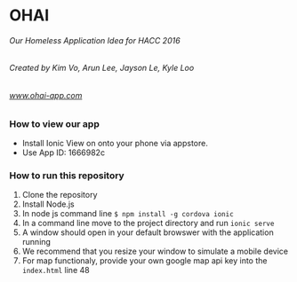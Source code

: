 # OHAI
###### Our Homeless Application Idea for HACC 2016
###### Created by Kim Vo, Arun Lee, Jayson Le, Kyle Loo
###### www.ohai-app.com

### How to view our app
* Install Ionic View on onto your phone via appstore.
* Use App ID: 1666982c

### How to run this repository
1. Clone the repository 
2. Install Node.js
3. In node js command line  ```$ npm install -g cordova ionic``` 
4. In a command line move to the project directory and run ```ionic serve```
5. A window should open in your default browswer with the application running
6. We recommend that you resize your window to simulate a mobile device
7. For map functionaly, provide your own google map api key into the ```index.html``` line 48
